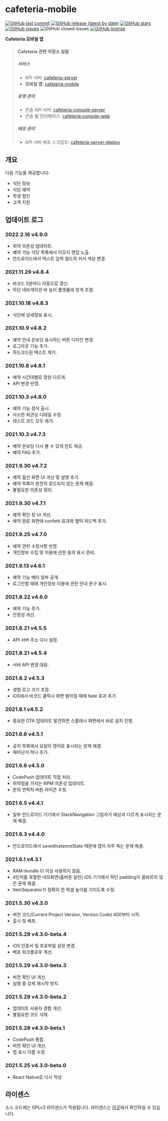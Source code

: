 # cafeteria-mobile

[![GitHub last commit](https://img.shields.io/github/last-commit/inu-appcenter/cafeteria-mobile)](https://github.com/inu-appcenter/cafeteria-mobile/commits)
[![GitHub release (latest by date)](https://img.shields.io/github/v/release/inu-appcenter/cafeteria-mobile)](https://github.com/inu-appcenter/cafeteria-mobile/releases/latest)
[![GitHub stars](https://img.shields.io/github/stars/inu-appcenter/cafeteria-mobile?style=shield)](https://github.com/inu-appcenter/cafeteria-mobile/stargazers)
[![GitHub issues](https://img.shields.io/github/issues/inu-appcenter/cafeteria-mobile)](https://github.com/inu-appcenter/cafeteria-mobile/issues)
![GitHub closed issues](https://img.shields.io/github/issues-closed/inu-appcenter/cafeteria-mobile)
[![GitHub license](https://img.shields.io/github/license/inu-appcenter/cafeteria-mobile)](https://github.com/inu-appcenter/cafeteria-mobile/blob/master/LICENSE)

**Cafeteria 모바일 앱**

> #### Cafeteria 관련 저장소 일람
>
> ##### 서비스
> - API 서버: [cafeteria-server](https://github.com/inu-appcenter/cafeteria-server)
> - **모바일 앱**: [cafeteria-mobile](https://github.com/inu-appcenter/cafeteria-mobile)
>
> ##### 운영 관리
> - 콘솔 API 서버: [cafeteria-console-server](https://github.com/inu-appcenter/cafeteria-console-server)
> - 콘솔 웹 인터페이스: [cafeteria-console-web](https://github.com/inu-appcenter/cafeteria-console-web)
>
> ##### 배포 관리
> - API 서버 배포 스크립트: [cafeteria-server-deploy](https://github.com/inu-appcenter/cafeteria-server-deploy)

## 개요

다음 기능을 제공합니다:

- 식단 정보
- 식당 예약
- 학생 할인
- 고객 지원

## 업데이트 로그

### 2022.2.16 v4.9.0
- 취약 의존성 업데이트.
- 예약 가능 식당 목록에서 이모지 랜덤 노출.
- 안드로이드에서 텍스트 입력 필드의 커서 색상 변경.

### 2021.11.29 v4.8.4
- 바코드 5분마다 자동으로 갱신.
- 하단 네비게이션 바 높이 플랫폼에 맞게 조절.

### 2021.10.18 v4.8.3
- 식단에 상세정보 표시.

### 2021.10.9 v4.8.2
- 예약 안내 온보딩 표시하는 버튼 디자인 변경.
- 로그아웃 기능 추가.
- 하드코드된 텍스트 제거.

### 2021.10.8 v4.8.1
- 예약 시간대별로 정원 다르게.
- API 변경 반영.

### 2021.10.3 v4.8.0
- 예약 기능 정식 출시.
- 사소한 외관상 디테일 수정.
- 테스트 코드 모두 제거.

### 2021.10.3 v4.7.3
- 예약 온보딩 다시 볼 수 있게 힌트 제공.
- 예약 FAQ 추가.

### 2021.9.30 v4.7.2
- 예약 옵션 화면 UI 개선 및 설명 추가.
- 예약 목록이 완전히 로드되지 않는 문제 해결.
- 불필요한 의존성 정리.

### 2021.9.30 v4.7.1
- 예약 확인 창 UI 개선.
- 예약 완료 화면에 confetti 효과와 햅틱 피드백 추가.

### 2021.9.25 v4.7.0
- 예약 관련 수정사항 반영.
- 개인정보 수집 및 이용에 관한 동의 표시 준비.

### 2021.9.13 v4.6.1
- 예약 기능 베타 일부 공개.
- 로그인할 때에 개인정보 이용에 관한 안내 문구 표시.

### 2021.8.22 v4.6.0
- 예약 기능 추가.
- 안정성 개선.

### 2021.8.21 v4.5.5
- API 서버 주소 다시 설정. 

### 2021.8.21 v4.5.4
- 서버 API 변경 대응.

### 2021.8.2 v4.5.3 
- 생협 로고 크기 조정.
- iOS에서 바코드 클릭시 화면 밝아질 때에 fade 효과 추가.

### 2021.8.1 v4.5.2
- 중요한 OTA 업데이트 발견하면 스플래시 화면에서 바로 설치 진행.

### 2021.6.6 v4.5.1
- 공지 목록에서 요일이 영어로 표시되는 문제 해결.
- 재미난거 하나 추가.

### 2021.6.6 v4.5.0
- CodePush 업데이트 직접 처리.
- 취약점을 가지는 NPM 의존성 업데이트.
- 문의 연락처 버튼 아이콘 수정.

### 2021.6.5 v4.4.1
- 일부 안드로이드 기기에서 StackNavigation 그림자가 예상과 다르게 표시되는 문제 해결.

### 2021.6.3 v4.4.0
- 안드로이드에서 savedInstanceState 때문에 앱이 자주 죽는 문제 해결.

### 2021.6.1 v4.3.1
- RAM-bundle 더 이상 사용하지 않음.
- 4인치를 포함한 네모화면(홈버튼 달린) iOS 기기에서 하단 padding이 올바르지 않은 문제 해결.
- ItemSeparator가 정확히 한 픽셀 높이를 가지도록 수정.

### 2021.5.30 v4.3.0
- 버전 코드(Current Project Version, Version Code) 400부터 시작.
- 출시 및 배포.

### 2021.5.29 v4.3.0-beta.4
- iOS 인증서 및 프로파일 설정 변경.
- 베포 워크플로우 개선.

### 2021.5.29 v4.3.0-beta.3
- 버전 확인 UI 개선.
- 실행 중 강제 재시작 방지.

### 2021.5.29 v4.3.0-beta.2
- 업데이트 사용자 경험 개선.
- 불필요한 코드 삭제.

### 2021.5.28 v4.3.0-beta.1
- CodePush 통합.
- 버전 확인 UI 개선.
- 앱 표시 이름 수정.

### 2021.5.25 v4.3.0-beta.0
- React Native로 다시 작성.

## 라이센스

소스 코드에는 GPLv3 라이센스가 적용됩니다. 라이센스는 [이곳](/LICENSE)에서 확인하실 수 있습니다.

